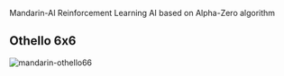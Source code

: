Mandarin-AI
Reinforcement Learning AI based on Alpha-Zero algorithm



## Othello 6x6

![mandarin-othello66](https://github.com/Jooh34/Mandarin-AI/assets/15865928/e302f762-d7ae-4f9a-9694-93fa000869d8)
